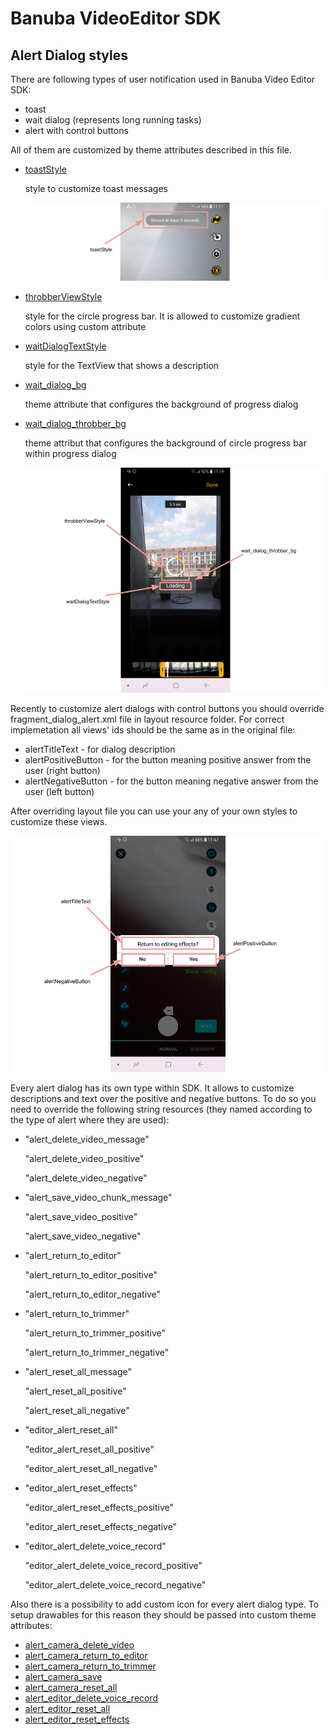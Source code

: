 # Banuba VideoEditor SDK
## Alert Dialog styles

There are following types of user notification used in Banuba Video Editor SDK:
- toast
- wait dialog (represents long running tasks)
- alert with control buttons

All of them are customized by theme attributes described in this file.

- [toastStyle](app/src/main/res/values/themes.xml#L198)

    style to customize toast messages

    ![img](screenshots/alert1.png)

- [throbberViewStyle](app/src/main/res/values/themes.xml#L42)

    style for the circle progress bar. It is allowed to customize gradient colors using custom attribute

- [waitDialogTextStyle](app/src/main/res/values/themes.xml#L43)

    style for the TextView that shows a description

- [wait_dialog_bg](app/src/main/res/values/themes.xml#L199)

    theme attribute that configures the background of progress dialog

- [wait_dialog_throbber_bg](app/src/main/res/values/themes.xml#L200)

    theme attribut that configures the background of circle progress bar within progress dialog

    ![img](screenshots/alert2.png)

Recently to customize alert dialogs with control buttons you should override fragment_dialog_alert.xml file in layout resource folder. For correct implemetation all views' ids should be the same as in the original file:

- alertTitleText - for dialog description
- alertPositiveButton - for the button meaning positive answer from the user (right button)
- alertNegativeButton - for the button meaning negative answer from the user (left button)

After overriding layout file you can use your any of your own styles to customize these views.

![img](screenshots/alert3.png)

Every alert dialog has its own type within SDK. It allows to customize descriptions and text over the positive and negative buttons. To do so you need to override the following string resources (they named according to the type of alert where they are used):
- "alert_delete_video_message"
    
    "alert_delete_video_positive"

    "alert_delete_video_negative"
- "alert_save_video_chunk_message"

    "alert_save_video_positive"

    "alert_save_video_negative"
- "alert_return_to_editor"

    "alert_return_to_editor_positive"

    "alert_return_to_editor_negative"
- "alert_return_to_trimmer"

    "alert_return_to_trimmer_positive"

    "alert_return_to_trimmer_negative"
- "alert_reset_all_message"

    "alert_reset_all_positive"

    "alert_reset_all_negative"
- "editor_alert_reset_all"

    "editor_alert_reset_all_positive"

    "editor_alert_reset_all_negative"
- "editor_alert_reset_effects"

    "editor_alert_reset_effects_positive"

    "editor_alert_reset_effects_negative"
- "editor_alert_delete_voice_record"

    "editor_alert_delete_voice_record_positive"

    "editor_alert_delete_voice_record_negative"


Also there is a possibility to add custom icon for every alert dialog type. To setup drawables for this reason they should be passed into custom theme attributes:

- [alert_camera_delete_video](app/src/main/res/values/themes.xml#L50)
- [alert_camera_return_to_editor](app/src/main/res/values/themes.xml#L51)
- [alert_camera_return_to_trimmer](app/src/main/res/values/themes.xml#L52)
- [alert_camera_save](app/src/main/res/values/themes.xml#L53)
- [alert_camera_reset_all](app/src/main/res/values/themes.xml#L54)
- [alert_editor_delete_voice_record](app/src/main/res/values/themes.xml#L55)
- [alert_editor_reset_all](app/src/main/res/values/themes.xml#L56)
- [alert_editor_reset_effects](app/src/main/res/values/themes.xml#L57)
